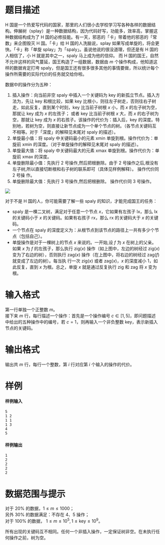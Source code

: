 
# 题目描述

H 国是一个热爱写代码的国家，那里的人们很小去学校学习写各种各样的数据结构。伸展树（splay）是一种数据结构，因为代码好写，功能多，效率高，掌握这种数据结构成为了 H 国的必修技能。有一天，邪恶的「卡」带着他的邪恶的「常数」来企图毁灭 H 国。「卡」给 H 国的人洗脑说，splay 如果写成单旋的，将会更快。「卡」称「单旋 splay」为「spaly」。虽说他说的很没道理，但还是有 H 国的人相信了，小 H 就是其中之一，spaly 马上成为他的信仰。 而 H 国的国王，自然不允许这样的风气蔓延，国王构造了一组数据，数据由 $m$ 个操作构成，他知道这样的数据肯定打垮 spaly，但是国王还有很多很多其他的事情要做，所以统计每个操作所需要的实际代价的任务就交给你啦。

数据中的操作分为五种：

1. 插入操作：向当前非空 spaly 中插入一个关键码为 $\mathrm{key}$ 的新孤立节点。插入方法为，先让 $\mathrm{key}$ 和根比较，如果 $\mathrm{key}$ 比根小，则往左子树走，否则往右子树走，如此反复，直到某个时刻，$\mathrm{key}$ 比当前子树根 $x$ 小，而 $x$ 的左子树为空，那就让 $\mathrm{key}$ 成为 $x$ 的左孩子；
或者 $\mathrm{key}$ 比当前子树根 $x$ 大，而 $x$ 的右子树为空，那就让 $\mathrm{key}$ 成为 $x$ 的右孩子。该操作的代价为：插入后，$\mathrm{key}$ 的深度。特别地，若树为空，则直接让新节点成为一个单个节点的树。（各节点关键码互不相等。对于「深度」的解释见末尾对 spaly 的描述）。
2. 单旋最小值：将 spaly 中关键码最小的元素 $\mathrm{xmin}$ 单旋到根。操作代价为：单旋前 $\mathrm{xmin}$ 的深度。（对于单旋操作的解释见末尾对 spaly 的描述）。
3. 单旋最大值：将 spaly 中关键码最大的元素 $\mathrm{xmax}$ 单旋到根。操作代价为：单旋前 $\mathrm{xmax}$ 的深度。
4. 单旋删除最小值：先执行 2 号操作,然后把根删除。由于 2 号操作之后,根没有左子树,所以直接切断根和右子树的联系即可（具体见样例解释）。 操作代价同 2 号操
作。
5. 单旋删除最大值：先执行 3 号操作,然后把根删除。 操作代价同 3 号操作。

![](source/loj/2018/img/aHR0cHM6Ly9vb28uMG8wLm9vby8yMDE3LzA0LzE3LzU4ZjRkZWYwM2FkYWMucG5n.png)

对于不是 H 国的人，你可能需要了解一些 spaly 的知识，才能完成国王的任务：

- spaly 是一棵二叉树，满足对于任意一个节点 $x$，它如果有左孩子 $\mathrm{lx}$，那么 $\mathrm{lx}$ 的关键码小于 $x$ 的关键码。如果有右孩子 $\mathrm{rx}$，那么 $\mathrm{rx}$ 的关键码大于 $x$ 的关键码。
- 一个节点在 spaly 的深度定义为：从根节点到该节点的路径上一共有多少个节点（包括自己）。
- 单旋操作是对于一棵树上的节点 $x$ 来说的。一开始,设 $f$ 为 $x$ 在树上的父亲。如果 $x$ 为 $f$ 的左孩子，那么执行 $\mathrm{zig}(x)$ 操作（如上图中，左边的树经过 $\mathrm{zig}(x)$ 变为了右边的树），否则执行 $\mathrm{zag}(x)$ 操作（在上图中，将右边的树经过 $\mathrm{zag}(f)$ 就变成了左边的树）。每当执
行一次 $\mathrm{zig}(x)$ 或者 $\mathrm{zag}(x)$，$x$ 的深度减小 $1$，如此反复，直到 $x$ 为根。总之，单旋 $x$ 就是通过反复执行 $\mathrm{zig}$ 和 $\mathrm{zag}$ 将 $x$ 变为根。

# 输入格式

第一行单独一个正整数 $m$。  
接下来 $m$ 行，每行描述一个操作：首先是一个操作编号 $c\in [1, 5]$，即问题描述中给出的五种操作中的编号，若 $c = 1$，则再输入一个非负整数 $\mathrm{key}$，表示新插入节点的关键码。

# 输出格式

输出共 $m$ 行，每行一个整数，第 $i$ 行对应第 $i$ 个输入的操作的代价。

# 样例

#### 样例输入
```plain
5
1 2
1 1
1 3
4
5
```

#### 样例输出
```plain
1
2
2
2
2
```

# 数据范围与提示

对于 $20\%$ 的数据，$1\le m\le 1000$；  
另外 $30\%$ 的数据满足：不存在 4、5 操作；  
对于 $100\%$ 的数据， $1\le m\le {10}^5, 1\le\mathrm{key}\le {10}^9$。

所有出现的关键码互不相同。任何一个非插入操作，一定保证树非空。在未执行任何操作之前，树为空。

